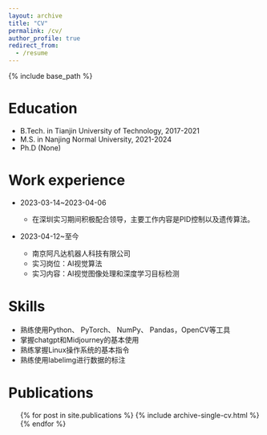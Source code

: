 ```yaml
---
layout: archive
title: "CV"
permalink: /cv/
author_profile: true
redirect_from:
  - /resume
---
```


{% include base_path %}

Education
======
* B.Tech. in Tianjin University of Technology, 2017-2021
* M.S. in Nanjing Normal University, 2021-2024
* Ph.D (None)

Work experience
======
* 2023-03-14~2023-04-06
  * 在深圳实习期间积极配合领导，主要工作内容是PID控制以及遗传算法。

* 2023-04-12~至今
  * 南京阿凡达机器人科技有限公司
  * 实习岗位：AI视觉算法
  * 实习内容：AI视觉图像处理和深度学习目标检测
  
Skills
======
* 熟练使用Python、 PyTorch、 NumPy、 Pandas，OpenCV等工具
* 掌握chatgpt和Midjourney的基本使用
* 熟练掌握Linux操作系统的基本指令
* 熟练使用labelimg进行数据的标注

Publications
======
  <ul>{% for post in site.publications %}
    {% include archive-single-cv.html %}
  {% endfor %}</ul>
  
